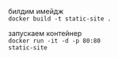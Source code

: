 билдим имейдж<br>
<code>docker build -t static-site .</code>

запускаем контейнер<br>
<code>docker run -it -d -p 80:80 static-site</code>
